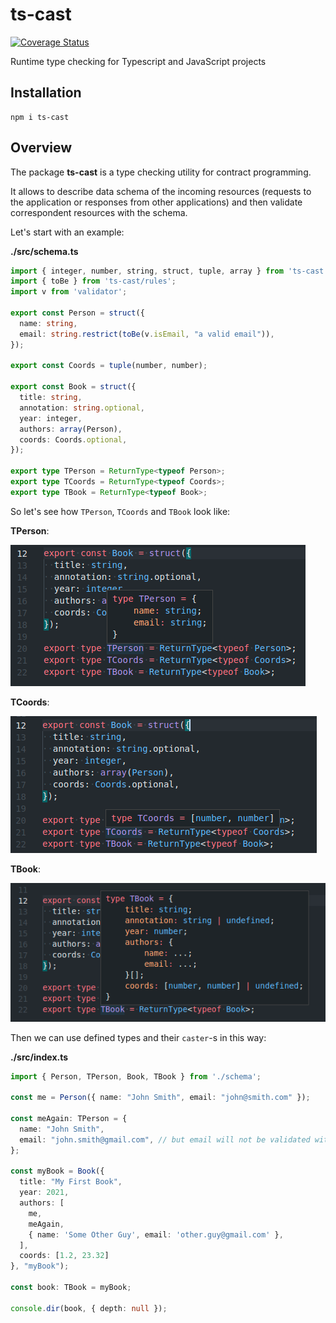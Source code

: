 # ts-cast
[![Coverage Status](https://coveralls.io/repos/github/DScheglov/ts-cast/badge.svg?branch=master)](https://coveralls.io/github/DScheglov/ts-cast?branch=master)

Runtime type checking for Typescript and JavaScript projects

## Installation

```shell
npm i ts-cast
```

## Overview

The package **ts-cast** is a type checking utility for contract programming.

It allows to describe data schema of the incoming resources (requests to the
application or responses from other applications) and then validate correspondent
resources with the schema.

Let's start with an example:

**./src/schema.ts**

```typescript
import { integer, number, string, struct, tuple, array } from 'ts-cast';
import { toBe } from 'ts-cast/rules';
import v from 'validator';

export const Person = struct({
  name: string,
  email: string.restrict(toBe(v.isEmail, "a valid email")),
});

export const Coords = tuple(number, number);

export const Book = struct({
  title: string,
  annotation: string.optional,
  year: integer,
  authors: array(Person),
  coords: Coords.optional,
});

export type TPerson = ReturnType<typeof Person>;
export type TCoords = ReturnType<typeof Coords>;
export type TBook = ReturnType<typeof Book>;
```

So let's see how `TPerson`, `TCoords` and `TBook` look like:

**TPerson**:

![TPerson](./.assets/tperson.png)

**TCoords**:

![TCoords](./.assets/tcoords.png)

**TBook**:

![TBook](./.assets/tbook.png)

Then we can use defined types and their `caster`-s in this way:

**./src/index.ts**

```typescript
import { Person, TPerson, Book, TBook } from './schema';

const me = Person({ name: "John Smith", email: "john@smith.com" });

const meAgain: TPerson = {
  name: "John Smith",
  email: "john.smith@gmail.com", // but email will not be validated with validator.isEmail
};

const myBook = Book({
  title: "My First Book",
  year: 2021,
  authors: [
    me,
    meAgain,
    { name: 'Some Other Guy', email: 'other.guy@gmail.com' },
  ],
  coords: [1.2, 23.32]
}, "myBook");

const book: TBook = myBook;

console.dir(book, { depth: null });
```
